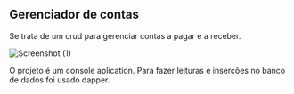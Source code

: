 ## Gerenciador de contas

Se trata de um crud para gerenciar contas a pagar e a receber.

![Screenshot (1)](https://user-images.githubusercontent.com/79767115/203199245-ca0eab1e-860b-47a1-a2c6-075d6bdc16ec.png)

O projeto é um console aplication. 
Para fazer leituras e inserções no banco de dados foi usado dapper.
